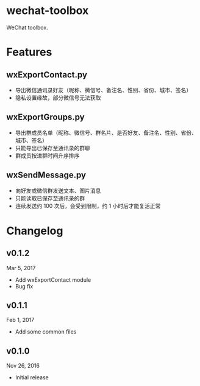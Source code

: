 # wechat-toolbox
WeChat toolbox.

# Features

## wxExportContact.py
* 导出微信通讯录好友（昵称、微信号、备注名、性别、省份、城市、签名）
* 隐私设置缘故，部分微信号无法获取

## wxExportGroups.py
* 导出群成员名单（昵称、微信号、群名片、是否好友、备注名、性别、省份、城市、签名）
* 只能导出已保存至通讯录的群聊
* 群成员按进群时间升序排序

## wxSendMessage.py
* 向好友或微信群发送文本、图片消息
* 只能读取已保存至通讯录的群
* 连续发送约 100 次后，会受到限制，约 1 小时后才能复活正常

# Changelog

v0.1.2
---
Mar 5, 2017

* Add wxExportContact module
* Bug fix

v0.1.1
---
Feb 1, 2017

* Add some common files

v0.1.0
---
Nov 26, 2016

* Initial release
